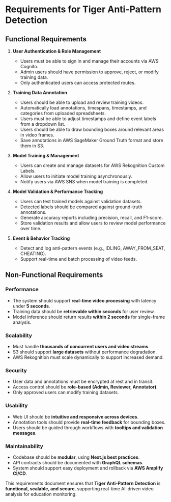 # Requirements for Tiger Anti-Pattern Detection

## **Functional Requirements**
1. **User Authentication & Role Management**
   - Users must be able to sign in and manage their accounts via AWS Cognito.
   - Admin users should have permission to approve, reject, or modify training data.
   - Only authenticated users can access protected routes.

2. **Training Data Annotation**
   - Users should be able to upload and review training videos.
   - Automatically load annotations, timespans, timestamps, and categories from uploaded spreadsheets.
   - Users must be able to adjust timestamps and define event labels from a dropdown list.
   - Users should be able to draw bounding boxes around relevant areas in video frames.
   - Save annotations in AWS SageMaker Ground Truth format and store them in S3.

3. **Model Training & Management**
   - Users can create and manage datasets for AWS Rekognition Custom Labels.
   - Allow users to initiate model training asynchronously.
   - Notify users via AWS SNS when model training is completed.

4. **Model Validation & Performance Tracking**
   - Users can test trained models against validation datasets.
   - Detected labels should be compared against ground-truth annotations.
   - Generate accuracy reports including precision, recall, and F1-score.
   - Store validation results and allow users to review model performance over time.

5. **Event & Behavior Tracking**
   - Detect and log anti-pattern events (e.g., IDLING, AWAY_FROM_SEAT, CHEATING).
   - Support real-time and batch processing of video feeds.
   
## **Non-Functional Requirements**

### **Performance**
- The system should support **real-time video processing** with latency under **5 seconds**.
- Training data should be **retrievable within seconds** for user review.
- Model inference should return results **within 2 seconds** for single-frame analysis.

### **Scalability**
- Must handle **thousands of concurrent users and video streams**.
- S3 should support **large datasets** without performance degradation.
- AWS Rekognition must scale dynamically to support increased demand.

### **Security**
- User data and annotations must be encrypted at rest and in transit.
- Access control should be **role-based (Admin, Reviewer, Annotator)**.
- Only approved users can modify training datasets.

### **Usability**
- Web UI should be **intuitive and responsive across devices**.
- Annotation tools should provide **real-time feedback** for bounding boxes.
- Users should be guided through workflows with **tooltips and validation messages**.

### **Maintainability**
- Codebase should be **modular**, using **Next.js best practices**.
- API contracts should be documented with **GraphQL schemas**.
- System should support easy deployment and rollback via **AWS Amplify CI/CD**.

This requirements document ensures that **Tiger Anti-Pattern Detection** is **functional, scalable, and secure**, supporting real-time AI-driven video analysis for education monitoring.

